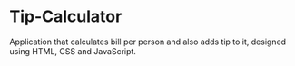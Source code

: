 # Tip-Calculator
Application that calculates bill per person and also adds tip to it, designed using HTML, CSS and JavaScript.
